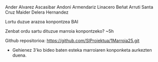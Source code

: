 Ander Alvarez Ascasibar
Andoni Armendariz Linacero
Beñat Arruti Santa Cruz
Maider Delera Hernandez

Lortu duzue arazoa konpontzea       BAI

Zenbat ordu sartu dituzue marroia konpontzeko? ~5h

Github repositorioa:
https://github.com/SIProiektua/1Marroia25.git

- Gehienez 3'ko bideo baten esteka marroiaren konponketa aurkezten duena.

